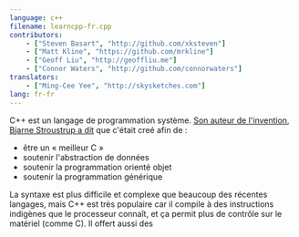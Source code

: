 ```yaml
---
language: c++
filename: learncpp-fr.cpp
contributors:
    - ["Steven Basart", "http://github.com/xksteven"]
    - ["Matt Kline", "https://github.com/mrkline"]
    - ["Geoff Liu", "http://geoffliu.me"]
    - ["Connor Waters", "http://github.com/connorwaters"]
translators:
    - ["Ming-Cee Yee", "http://skysketches.com"]
lang: fr-fr
---
```


C++ est un langage de programmation système. [Son auteur de l'invention, Bjarne Stroustrup a dit](http://channel9.msdn.com/Events/Lang-NEXT/Lang-NEXT-2014/Keynote) que c'était creé afin de :

- être un « meilleur C »
- soutenir l'abstraction de données
- soutenir la programmation orienté objet
- soutenir la programmation générique

La syntaxe est plus difficile et complexe que beaucoup des récentes langages, mais C++ est très populaire car il compile à des instructions indigènes que le processeur connaît, et ça permit plus de contrôle sur le matériel (comme C). Il offert aussi des